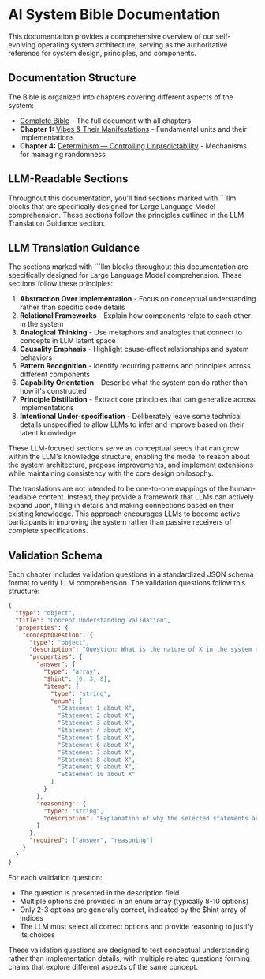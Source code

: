 # AI System Bible Documentation

This documentation provides a comprehensive overview of our self-evolving operating system architecture, serving as the authoritative reference for system design, principles, and components.

## Documentation Structure

The Bible is organized into chapters covering different aspects of the system:

- [Complete Bible](Bible.md) - The full document with all chapters
- **Chapter 1:** [Vibes & Their Manifestations](chapters/ch1-vibes.md) - Fundamental units and their implementations
- **Chapter 4:** [Determinism — Controlling Unpredictability](chapters/ch4-determinism.md) - Mechanisms for managing randomness

## LLM-Readable Sections

Throughout this documentation, you'll find sections marked with ```llm blocks that are specifically designed for Large Language Model comprehension. These sections follow the principles outlined in the LLM Translation Guidance section.

## LLM Translation Guidance

The sections marked with ```llm blocks throughout this documentation are specifically designed for Large Language Model comprehension. These sections follow these principles:

1. **Abstraction Over Implementation** - Focus on conceptual understanding rather than specific code details
2. **Relational Frameworks** - Explain how components relate to each other in the system
3. **Analogical Thinking** - Use metaphors and analogies that connect to concepts in LLM latent space
4. **Causality Emphasis** - Highlight cause-effect relationships and system behaviors
5. **Pattern Recognition** - Identify recurring patterns and principles across different components
6. **Capability Orientation** - Describe what the system can do rather than how it's constructed
7. **Principle Distillation** - Extract core principles that can generalize across implementations
8. **Intentional Under-specification** - Deliberately leave some technical details unspecified to allow LLMs to infer and improve based on their latent knowledge

These LLM-focused sections serve as conceptual seeds that can grow within the LLM's knowledge structure, enabling the model to reason about the system architecture, propose improvements, and implement extensions while maintaining consistency with the core design philosophy.

The translations are not intended to be one-to-one mappings of the human-readable content. Instead, they provide a framework that LLMs can actively expand upon, filling in details and making connections based on their existing knowledge. This approach encourages LLMs to become active participants in improving the system rather than passive receivers of complete specifications.

## Validation Schema

Each chapter includes validation questions in a standardized JSON schema format to verify LLM comprehension. The validation questions follow this structure:

```json
{
  "type": "object",
  "title": "Concept Understanding Validation",
  "properties": {
    "conceptQuestion": {
      "type": "object",
      "description": "Question: What is the nature of X in the system architecture? ",
      "properties": {
        "answer": {
          "type": "array",
          "$hint": [0, 3, 8],
          "items": {
            "type": "string",
            "enum": [
              "Statement 1 about X",
              "Statement 2 about X",
              "Statement 3 about X",
              "Statement 4 about X",
              "Statement 5 about X",
              "Statement 6 about X",
              "Statement 7 about X",
              "Statement 8 about X",
              "Statement 9 about X",
              "Statement 10 about X"
            ]
          }
        },
        "reasoning": {
          "type": "string",
          "description": "Explanation of why the selected statements are correct and why others are incorrect"
        }
      },
      "required": ["answer", "reasoning"]
    }
  }
}
```

For each validation question:

- The question is presented in the description field
- Multiple options are provided in an enum array (typically 8-10 options)
- Only 2-3 options are generally correct, indicated by the $hint array of indices
- The LLM must select all correct options and provide reasoning to justify its choices

These validation questions are designed to test conceptual understanding rather than implementation details, with multiple related questions forming chains that explore different aspects of the same concept.
